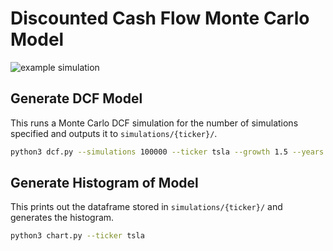 # Discounted Cash Flow Monte Carlo Model

![example simulation](https://github.com/chrisgrounds/dcf-monte-carlo/blob/main/simulations/tsla/tsla.png)

## Generate DCF Model

This runs a Monte Carlo DCF simulation for the number of simulations specified and outputs it to `simulations/{ticker}/`.

```bash
python3 dcf.py --simulations 100000 --ticker tsla --growth 1.5 --years 10
```

## Generate Histogram of Model

This prints out the dataframe stored in `simulations/{ticker}/` and generates the histogram.

```bash
python3 chart.py --ticker tsla
```
